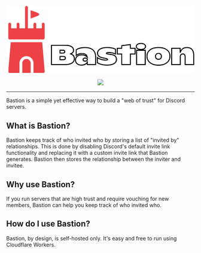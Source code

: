 ![logo](.github/assets/logo.png)

<p align="center">
<img src="https://forthebadge.com/images/badges/60-percent-of-the-time-works-every-time.svg"></p>

---

Bastion is a simple yet effective way to build a "web of trust" for Discord servers.

## What is Bastion?

Bastion keeps track of who invited who by storing a list of "invited by" relationships. This is done by disabling Discord's default invite link functionality and replacing it with a custom invite link that Bastion generates. Bastion then stores the relationship between the inviter and invitee.

## Why use Bastion?

If you run servers that are high trust and require vouching for new members, Bastion can help you keep track of who invited who.

## How do I use Bastion?

Bastion, by design, is self-hosted only. It's easy and free to run using Cloudflare Workers.
